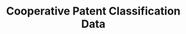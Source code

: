 ---
bigquery: https://console.cloud.google.com/bigquery?p=patents-public-data&d=cpc&page=dataset
citation: '“Cooperative Patent Classification” by the EPO and USPTO, for public use. '
contributors: EPO, USPTO
cost: None
description: Cooperative Patent Classification Data contains the scheme and definitions
  of the Cooperative Patent Classification system for classifying patent documents.
  The CPC is the result of a partnership between the EPO and the USPTO in their joint
  effort to develop a common, internationally compatible classification system for
  technical documents, in particular patent publications, which will be used by both
  offices in the patent granting process
documentation: https://www.cooperativepatentclassification.org/cpcSchemeAndDefinitions
last_edit: 04/11/2022, 13:44:02
location: https://www.cooperativepatentclassification.org/index
maintained_by: USPTO, EPO
schema_fields:
- dateRevised
- date_revised
- informativeReferences
- breakdown_code
- not_allocatable
- notAllocatable
- titlePart
- glossary
- level
- title_full
- status
- ipc_concordant
- titleFull
- sizeCache
- breakdownCode
- additional_only
- ipcConcordant
- title_part
- residual_references
- application_references
- limiting_references
- informative_references
- symbol
- applicationReferences
- definition
- child_groups
- children
- limitingReferences
- parents
- childGroups
- residualReferences
- synonyms
shortname: cooperative_patent_classification
tags:
- patents
- science
title: Cooperative Patent Classification Data
uuid: 984374a7-16e9-4b35-9445-458daceb01bf
---